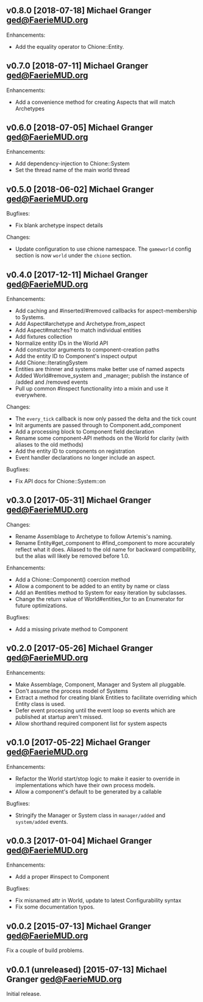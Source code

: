 ## v0.8.0 [2018-07-18] Michael Granger <ged@FaerieMUD.org>

Enhancements:

- Add the equality operator to Chione::Entity.


## v0.7.0 [2018-07-11] Michael Granger <ged@FaerieMUD.org>

Enhancements:

- Add a convenience method for creating Aspects that will match Archetypes


## v0.6.0 [2018-07-05] Michael Granger <ged@FaerieMUD.org>

Enhancements:

- Add dependency-injection to Chione::System
- Set the thread name of the main world thread


##  v0.5.0 [2018-06-02] Michael Granger <ged@FaerieMUD.org>

Bugfixes:

- Fix blank archetype inspect details

Changes:

- Update configuration to use chione namespace. The `gameworld` config section
  is now `world` under the `chione` section.


## v0.4.0 [2017-12-11] Michael Granger <ged@FaerieMUD.org>

Enhancements:

- Add caching and #inserted/#removed callbacks for aspect-membership to Systems.
- Add Aspect#archetype and Archetype.from_aspect
- Add Aspect#matches? to match individual entities
- Add fixtures collection
- Normalize entity IDs in the World API
- Add constructor arguments to component-creation paths
- Add the entity ID to Component's inspect output
- Add Chione::IteratingSystem
- Entities are thinner and systems make better use of named aspects
- Added World#remove_system and _manager; publish the instance of /added and
  /removed events
- Pull up common #inspect functionality into a mixin and use it everywhere.

Changes:

- The `every_tick` callback is now only passed the delta and the tick count
- Init arguments are passed through to Component.add_component
- Add a processing block to Component field declaration
- Rename some component-API methods on the World for clarity (with aliases to
  the old methods)
- Add the entity ID to components on registration
- Event handler declarations no longer include an aspect.

Bugfixes:

- Fix API docs for Chione::System::on



##  v0.3.0 [2017-05-31] Michael Granger <ged@FaerieMUD.org>

Changes:

- Rename Assemblage to Archetype to follow Artemis's naming.
- Rename Entity#get_component to #find_component to more accurately
  reflect what it does. Aliased to the old name for backward
  compatibility, but the alias will likely be removed before 1.0.

Enhancements:

- Add a Chione::Component() coercion method
- Allow a component to be added to an entity by name or class
- Add an #entities method to System for easy iteration by subclasses.
- Change the return value of World#entities_for to an Enumerator for
  future optimizations.

Bugfixes:

- Add a missing private method to Component


##  v0.2.0 [2017-05-26] Michael Granger <ged@FaerieMUD.org>

Enhancements:

- Make Assemblage, Component, Manager and System all pluggable.
- Don't assume the process model of Systems
- Extract a method for creating blank Entities to facilitate
  overriding which Entity class is used.
- Defer event processing until the event loop so events which are
  published at startup aren't missed.
- Allow shorthand required component list for system aspects


##  v0.1.0 [2017-05-22] Michael Granger <ged@FaerieMUD.org>

Enhancements:

- Refactor the World start/stop logic to make it easier to override in
  implementations which have their own process models.
- Allow a component's default to be generated by a callable

Bugfixes:

- Stringify the Manager or System class in `manager/added` and `system/added`
  events.


## v0.0.3 [2017-01-04] Michael Granger <ged@FaerieMUD.org>

Enhancements:

- Add a proper #inspect to Component

Bugfixes:

- Fix misnamed attr in World, update to latest Configurability syntax
- Fix some documentation typos.


## v0.0.2 [2015-07-13] Michael Granger <ged@FaerieMUD.org>

Fix a couple of build problems.


## v0.0.1 (unreleased) [2015-07-13] Michael Granger <ged@FaerieMUD.org>

Initial release.

